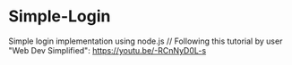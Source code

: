 # Simple-Login
Simple login implementation using node.js //
Following this tutorial by user "Web Dev Simplified": https://youtu.be/-RCnNyD0L-s